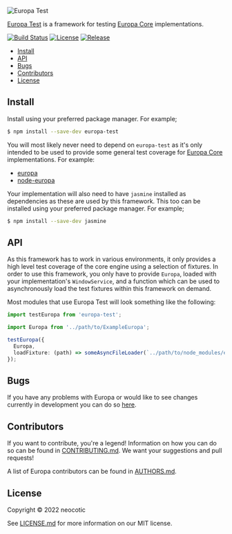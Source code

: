 ![Europa Test](https://cdn.rawgit.com/neocotic/europa-branding/master/assets/banner/europa-test/europa-test-banner-710x200.png)

[Europa Test](https://github.com/neocotic/europa/tree/main/packages/europa-test) is a framework for testing
[Europa Core](https://github.com/neocotic/europa/tree/main/packages/europa-core) implementations.

[![Build Status](https://img.shields.io/github/workflow/status/neocotic/europa/CI/develop?style=flat-square)](https://github.com/neocotic/europa/actions/workflows/ci.yml)
[![License](https://img.shields.io/npm/l/europa-test.svg?style=flat-square)](https://github.com/neocotic/europa/blob/main/LICENSE.md)
[![Release](https://img.shields.io/npm/v/europa-test.svg?style=flat-square)](https://npmjs.com/package/europa-test)

* [Install](#install)
* [API](#api)
* [Bugs](#bugs)
* [Contributors](#contributors)
* [License](#license)

## Install

Install using your preferred package manager. For example;

``` bash
$ npm install --save-dev europa-test
```

You will most likely never need to depend on `europa-test` as it's only intended to be used to provide some general test
coverage for [Europa Core](https://github.com/neocotic/europa/tree/main/packages/europa-core) implementations. For
example:

* [europa](https://github.com/neocotic/europa/tree/main/packages/europa)
* [node-europa](https://github.com/neocotic/europa/tree/main/packages/node-europa)

Your implementation will also need to have `jasmine` installed as dependencies as these are used by this framework.
This too can be installed using your preferred package manager. For example;

``` bash
$ npm install --save-dev jasmine
```

## API

As this framework has to work in various environments, it only provides a high level test coverage of the core engine
using a selection of fixtures. In order to use this framework, you only have to provide `Europa`, loaded with your
implementation's `WindowService`, and a function which can be used to asynchronously load the test fixtures within this
framework on demand.

Most modules that use Europa Test will look something like the following:

``` typescript
import testEuropa from 'europa-test';

import Europa from '../path/to/ExampleEuropa';

testEuropa({
  Europa,
  loadFixture: (path) => someAsyncFileLoader(`../path/to/node_modules/europa-test/${path}`),
});
```

## Bugs

If you have any problems with Europa or would like to see changes currently in development you can do so
[here](https://github.com/neocotic/europa/issues).

## Contributors

If you want to contribute, you're a legend! Information on how you can do so can be found in
[CONTRIBUTING.md](https://github.com/neocotic/europa/blob/main/CONTRIBUTING.md). We want your suggestions and pull
requests!

A list of Europa contributors can be found in [AUTHORS.md](https://github.com/neocotic/europa/blob/main/AUTHORS.md).

## License

Copyright © 2022 neocotic

See [LICENSE.md](https://github.com/neocotic/europa/raw/main/LICENSE.md) for more information on our MIT license.
